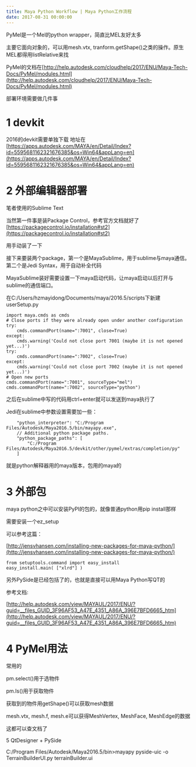 ```yaml
---
title: Maya Python Workflow | Maya Python工作流程
date: 2017-08-31 00:00:00
---
```


PyMel是一个Mel的python wrapper，简直比MEL友好太多

主要它面向对象的，可以用mesh.vtx, tranform.getShape()之类的操作。原生MEL都得用listRelative来找

PyMel的文档在[http://help.autodesk.com/cloudhelp/2017/ENU/Maya-Tech-Docs/PyMel/modules.html](http://help.autodesk.com/cloudhelp/2017/ENU/Maya-Tech-Docs/PyMel/modules.html)

部署环境需要做几件事

# 1 devkit

2016的devkit需要单独下载 地址在[https://apps.autodesk.com/MAYA/en/Detail/Index?id=5595681162321676385&os=Win64&appLang=en](https://apps.autodesk.com/MAYA/en/Detail/Index?id=5595681162321676385&os=Win64&appLang=en)

# 2 外部编辑器部署

笔者使用的Sublime Text

当然第一件事是装Package Control，参考官方文档就好了[https://packagecontrol.io/installation#st2](https://packagecontrol.io/installation#st2)

用手动装了一下

接下来要装两个package，第一个是MayaSublime，用于sublime与maya通信。第二个是Jedi Syntax，用于自动补全代码

MayaSublime装好需要设置一下maya启动代码，让maya启动以后打开与sublime的通信端口。

在C:/Users/hzmayidong/Documents/maya/2016.5/scripts下新建userSetup.py

```
import maya.cmds as cmds
# Close ports if they were already open under another configuration
try:
    cmds.commandPort(name=":7001", close=True)
except:
    cmds.warning('Could not close port 7001 (maybe it is not opened yet...)')
try:
    cmds.commandPort(name=":7002", close=True)
except:
    cmds.warning('Could not close port 7002 (maybe it is not opened yet...)')
# Open new ports
cmds.commandPort(name=":7001", sourceType="mel")
cmds.commandPort(name=":7002", sourceType="python")
```

之后在sublime中写的代码用ctrl+enter就可以发送到maya执行了

Jedi在sublime中参数设置需要加一些：

```
    "python_interpreter": "C:/Program Files/Autodesk/Maya2016.5/bin/mayapy.exe",
    // Additional python package paths.
    "python_package_paths": [
        "C:/Program Files/Autodesk/Maya2016.5/devkit/other/pymel/extras/completion/py"
    ]
```

就是python解释器用的maya版本，包用的maya的

# 3 外部包

maya python之中可以安装PyPI的包的，就像普通python用pip install那样

需要安装一个ez_setup

可以参考这篇：

[http://jensvhansen.com/installing-new-packages-for-maya-python/](http://jensvhansen.com/installing-new-packages-for-maya-python/)

```
from setuptools.command import easy_install
easy_install.main( ["xlrd"] )
```

另外PySide是已经包括了的，也就是直接可以用Maya Python写QT的

参考文档:

[http://help.autodesk.com/view/MAYAUL/2017/ENU/?guid=__files_GUID_3F96AF53_A47E_4351_A86A_396E7BFD6665_htm](http://help.autodesk.com/view/MAYAUL/2017/ENU/?guid=__files_GUID_3F96AF53_A47E_4351_A86A_396E7BFD6665_htm)

# 4 PyMel用法

常用的

pm.select()用于选物件

pm.ls()用于获取物件

获取到的物件用getShape()可以获取mesh数据

mesh.vtx, mesh.f, mesh.e可以获得MeshVertex, MeshFace, MeshEdge的数据

这都可以查文档了

5 QtDesigner + PySide

C:/Program Files/Autodesk/Maya2016.5/bin>mayapy pyside-uic -o TerrainBuilderUI.py terrainBuilder.ui
